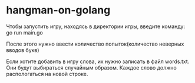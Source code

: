 # hangman-on-golang

Чтобы запустить игру, находясь в директории игры, введите команду: go run main.go

После этого нужно ввести количество попыток(количество неверных вводов букв)

Если хотите добавить в игру слова, их нужно записать в файл words.txt. Они будут выбираться случайным образом. Каждое слово должно распологаться на новой строке.
